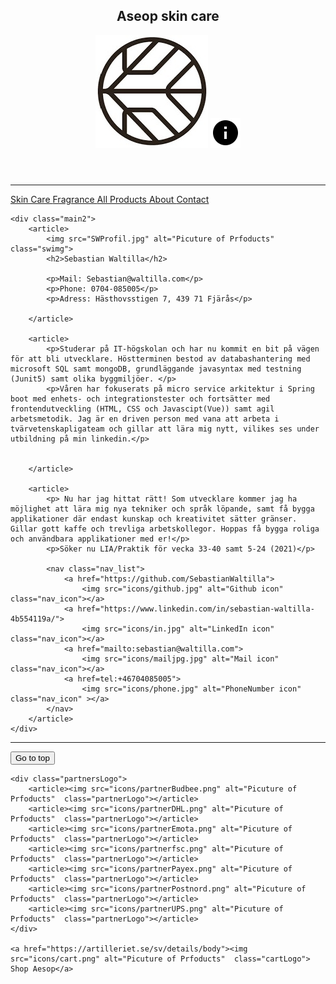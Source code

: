 <!DOCTYPE html>
<html lang="en">
<head>
    <meta charset="UTF-8">
    <title>www.AseopSC.com</title>
    <meta name="viewport" content="width=device-width, initial-scale=1.0">
    <link rel="stylesheet" type="text/css" href="css/indexStyle.css" />
    <link rel="stylesheet" type="text/css" href="css/contactStyle.css" />
    <script type="text/javascript" src="index.js"></script>

</head>

<body>
<header class="header-container">
    <h2> Aseop skin care </h2>
    <a href="index.html">
        <img src="icons/Logo.jpg" alt="MadeonLOGO" class="header_icon"></a>
    <a href="info.html">
        <img src="icons/info.svg" alt="Mailicon" class="header_icon"></a>
</header><hr>
<nav class="nav_list">
    <a href="skinCare.html">    Skin Care        </a>
    <a href="fragrance.html">                 Fragrance            </a>
    <a href="allProducts.html">                 All Products            </a>
    <a href="about.html"> About </a>
    <a href="contact.html"> Contact </a>
</nav>

<section class="grid-container">

    <div class="main2">
        <article>
            <img src="SWProfil.jpg" alt="Picuture of Prfoducts"  class="swimg">
            <h2>Sebastian Waltilla</h2>

            <p>Mail: Sebastian@waltilla.com</p>
            <p>Phone: 0704-085005</p>
            <p>Adress: Hästhovsstigen 7, 439 71 Fjärås</p>

        </article>

        <article>
            <p>Studerar på IT-högskolan och har nu kommit en bit på vägen för att bli utvecklare. Höstterminen bestod av databashantering med microsoft SQL samt mongoDB, grundläggande javasyntax med testning (Junit5) samt olika byggmiljöer. </p>
            <p>Våren har fokuserats på micro service arkitektur i Spring boot med enhets- och integrationstester och fortsätter med frontendutveckling (HTML, CSS och Javascipt(Vue)) samt agil arbetsmetodik. Jag är en driven person med vana att arbeta i tvärvetenskapligateam och gillar att lära mig nytt, vilikes ses under utbildning på min linkedin.</p>


        </article>

        <article>
            <p> Nu har jag hittat rätt! Som utvecklare kommer jag ha möjlighet att lära mig nya tekniker och språk löpande, samt få bygga applikationer där endast kunskap och kreativitet sätter gränser. Gillar gott kaffe och trevliga arbetskollegor. Hoppas få bygga roliga och användbara applikationer med er!</p>
            <p>Söker nu LIA/Praktik för vecka 33-40 samt 5-24 (2021)</p>

            <nav class="nav_list">
                <a href="https://github.com/SebastianWaltilla">
                    <img src="icons/github.jpg" alt="Github icon" class="nav_icon"></a>
                <a href="https://www.linkedin.com/in/sebastian-waltilla-4b554119a/">
                    <img src="icons/in.jpg" alt="LinkedIn icon" class="nav_icon"></a>
                <a href="mailto:sebastian@waltilla.com">
                    <img src="icons/mailjpg.jpg" alt="Mail icon" class="nav_icon"></a>
                <a href=tel:+46704085005">
                    <img src="icons/phone.jpg" alt="PhoneNumber icon" class="nav_icon" ></a>
            </nav>
        </article>
    </div>
</section>

<footer><hr>
    <button onclick="topFunction()" id="myBtn" title="Go to top">Go to top</button>

    <div class="partnersLogo">
        <article><img src="icons/partnerBudbee.png" alt="Picuture of Prfoducts"  class="partnerLogo"></article>
        <article><img src="icons/partnerDHL.png" alt="Picuture of Prfoducts"  class="partnerLogo"></article>
        <article><img src="icons/partnerEmota.png" alt="Picuture of Prfoducts"  class="partnerLogo"></article>
        <article><img src="icons/partnerfsc.png" alt="Picuture of Prfoducts"  class="partnerLogo"></article>
        <article><img src="icons/partnerPayex.png" alt="Picuture of Prfoducts"  class="partnerLogo"></article>
        <article><img src="icons/partnerPostnord.png" alt="Picuture of Prfoducts"  class="partnerLogo"></article>
        <article><img src="icons/partnerUPS.png" alt="Picuture of Prfoducts"  class="partnerLogo"></article>
    </div>

    <a href="https://artilleriet.se/sv/details/body"><img src="icons/cart.png" alt="Picuture of Prfoducts"  class="cartLogo"> Shop Aesop</a>
</footer>

</body>
</html>
